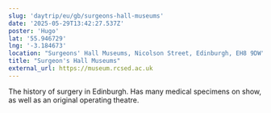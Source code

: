 ```yaml
---
slug: 'daytrip/eu/gb/surgeons-hall-museums'
date: '2025-05-29T13:42:27.537Z'
poster: 'Hugo'
lat: '55.946729'
lng: '-3.184673'
location: "Surgeons' Hall Museums, Nicolson Street, Edinburgh, EH8 9DW"
title: "Surgeon's Hall Museums"
external_url: https://museum.rcsed.ac.uk
---
```

The history of surgery in Edinburgh. Has many medical specimens on show, as well as an original operating theatre.

